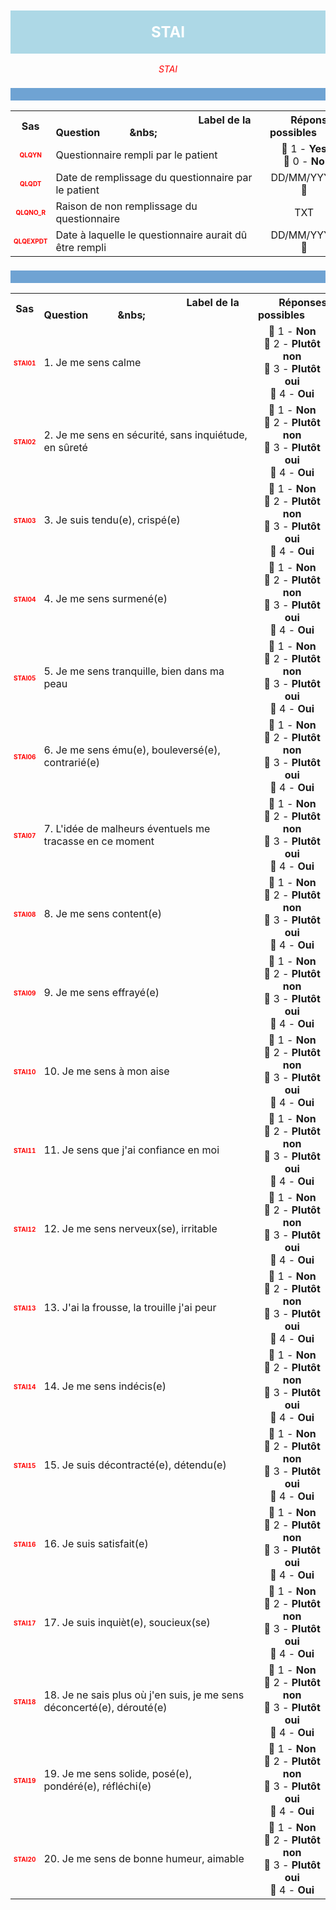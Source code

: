 <H1 style='background-color: #add8e6; color: white; width: 100%; text-align: center; padding: 20px 0; font-size: 24px; font-weight: bold;'>STAI</H1>
<div style='color: red; text-align: center; font-style: italic;'>STAI</div>

<h2 style='background-color: #6fa3d3; color: white; width: 100%; text-align: left; padding: 10px 0; font-size: 16px; font-weight: bold;'>
          </h2>
<table style='width:100%;'>
<tr>
<th style='width:50px; text-align:center;'><strong>Sas</strong></th>
<th style='width:600px; text-align:center;'><strong>&nbsp;&nbsp;&nbsp;&nbsp;&nbsp;&nbsp;&nbsp;&nbsp;&nbsp;&nbsp;&nbsp;&nbsp;&nbsp;&nbsp;&nbsp;&nbsp;&nbsp;&nbsp;&nbsp;&nbsp;&nbsp;&nbsp;&nbsp;&nbsp;&nbsp;&nbsp;&nbsp;&nbsp;&nbsp;&nbsp;&nbsp;&nbsp;&nbsp;&nbsp;&nbsp;&nbsp;&nbsp;&nbsp;&nbsp;&nbsp;&nbsp;&nbsp;&nbsp;&nbsp;&nbsp;&nbsp;&nbsp;&nbsp;&nbsp;&nbsp;Label de la Question&nbsp;&nbsp;&nbsp;&nbsp;&nbsp;&nbsp;&nbsp;&nbsp;&nbsp;&nbsp;&nbsp;&nbs;&nbsp;&nbsp;&nbsp;&nbsp;&nbsp;&nbsp;&nbsp;&nbsp;&nbsp;&nbsp;&nbsp;&nbsp;&nbsp;&nbsp;&nbsp;&nbsp;&nbsp;&nbsp;&nbsp;&nbsp;&nbsp;&nbsp;&nbsp;&nbsp;&nbsp;&nbsp;&nbsp;&nbsp;&nbsp;&nbsp;&nbsp;&nbsp;&nbsp;&nbsp;&nbsp;&nbsp;&nbsp;&nbsp;</strong></th>
<th style='width:300px; text-align:center;'><strong>&nbsp;&nbsp;&nbsp;&nbsp;&nbsp;&nbsp;&nbsp;&nbsp;Réponses possibles&nbsp;&nbsp;&nbsp;&nbsp;&nbsp;&nbsp;&nbsp;&nbsp;</strong></th>
</tr>
<tr>
 <tr> 
<td style='width:50px; text-align:center; color:red; font-size: 10px;'> <b> QLQYN </b></td> 
  <td style='width:600px; text-align:left;'> Questionnaire rempli par le patient   </td>
 <td style='width:300px; text-align:center;'>   🔘 1 - <b>Yes</b> <br> 🔘 0 - <b>No</b> <br> </td> 
 </tr>
 <tr> 
<td style='width:50px; text-align:center; color:red; font-size: 10px;'> <b> QLQDT </b></td> 
  <td style='width:600px; text-align:left;'> Date de remplissage du questionnaire par le patient   </td>
 <td style='width:300px; text-align:center;'>   DD/MM/YYYY 📅 </td> 
 </tr>
 <tr> 
<td style='width:50px; text-align:center; color:red; font-size: 10px;'> <b> QLQNO_R </b></td> 
  <td style='width:600px; text-align:left;'> Raison de non remplissage du questionnaire   </td>
 <td style='width:300px; text-align:center;'>  TXT </td> 
 </tr>
 <tr> 
<td style='width:50px; text-align:center; color:red; font-size: 10px;'> <b> QLQEXPDT </b></td> 
  <td style='width:600px; text-align:left;'> Date à laquelle le questionnaire aurait dû être rempli   </td>
 <td style='width:300px; text-align:center;'>   DD/MM/YYYY 📅 </td> 
 </tr>
</table>
<h2 style='background-color: #6fa3d3; color: white; width: 100%; text-align: left; padding: 10px 0; font-size: 16px; font-weight: bold;'>
          </h2>
<table style='width:100%;'>
<tr>
<th style='width:50px; text-align:center;'><strong>Sas</strong></th>
<th style='width:600px; text-align:center;'><strong>&nbsp;&nbsp;&nbsp;&nbsp;&nbsp;&nbsp;&nbsp;&nbsp;&nbsp;&nbsp;&nbsp;&nbsp;&nbsp;&nbsp;&nbsp;&nbsp;&nbsp;&nbsp;&nbsp;&nbsp;&nbsp;&nbsp;&nbsp;&nbsp;&nbsp;&nbsp;&nbsp;&nbsp;&nbsp;&nbsp;&nbsp;&nbsp;&nbsp;&nbsp;&nbsp;&nbsp;&nbsp;&nbsp;&nbsp;&nbsp;&nbsp;&nbsp;&nbsp;&nbsp;&nbsp;&nbsp;&nbsp;&nbsp;&nbsp;&nbsp;Label de la Question&nbsp;&nbsp;&nbsp;&nbsp;&nbsp;&nbsp;&nbsp;&nbsp;&nbsp;&nbsp;&nbsp;&nbs;&nbsp;&nbsp;&nbsp;&nbsp;&nbsp;&nbsp;&nbsp;&nbsp;&nbsp;&nbsp;&nbsp;&nbsp;&nbsp;&nbsp;&nbsp;&nbsp;&nbsp;&nbsp;&nbsp;&nbsp;&nbsp;&nbsp;&nbsp;&nbsp;&nbsp;&nbsp;&nbsp;&nbsp;&nbsp;&nbsp;&nbsp;&nbsp;&nbsp;&nbsp;&nbsp;&nbsp;&nbsp;&nbsp;</strong></th>
<th style='width:300px; text-align:center;'><strong>&nbsp;&nbsp;&nbsp;&nbsp;&nbsp;&nbsp;&nbsp;&nbsp;Réponses possibles&nbsp;&nbsp;&nbsp;&nbsp;&nbsp;&nbsp;&nbsp;&nbsp;</strong></th>
</tr>
<tr>
 <tr> 
<td style='width:50px; text-align:center; color:red; font-size: 10px;'> <b> STAI01 </b></td> 
  <td style='width:600px; text-align:left;'> 1. Je me sens calme   </td>
 <td style='width:300px; text-align:center;'>   🔘 1 - <b>Non</b> <br> 🔘 2 - <b>Plutôt non</b> <br> 🔘 3 - <b>Plutôt oui</b> <br> 🔘 4 - <b>Oui</b> <br> </td> 
 </tr>
 <tr> 
<td style='width:50px; text-align:center; color:red; font-size: 10px;'> <b> STAI02 </b></td> 
  <td style='width:600px; text-align:left;'> 2. Je me sens en sécurité, sans inquiétude, en sûreté   </td>
 <td style='width:300px; text-align:center;'>   🔘 1 - <b>Non</b> <br> 🔘 2 - <b>Plutôt non</b> <br> 🔘 3 - <b>Plutôt oui</b> <br> 🔘 4 - <b>Oui</b> <br> </td> 
 </tr>
 <tr> 
<td style='width:50px; text-align:center; color:red; font-size: 10px;'> <b> STAI03 </b></td> 
  <td style='width:600px; text-align:left;'> 3. Je suis tendu(e), crispé(e)   </td>
 <td style='width:300px; text-align:center;'>   🔘 1 - <b>Non</b> <br> 🔘 2 - <b>Plutôt non</b> <br> 🔘 3 - <b>Plutôt oui</b> <br> 🔘 4 - <b>Oui</b> <br> </td> 
 </tr>
 <tr> 
<td style='width:50px; text-align:center; color:red; font-size: 10px;'> <b> STAI04 </b></td> 
  <td style='width:600px; text-align:left;'> 4. Je me sens surmené(e)   </td>
 <td style='width:300px; text-align:center;'>   🔘 1 - <b>Non</b> <br> 🔘 2 - <b>Plutôt non</b> <br> 🔘 3 - <b>Plutôt oui</b> <br> 🔘 4 - <b>Oui</b> <br> </td> 
 </tr>
 <tr> 
<td style='width:50px; text-align:center; color:red; font-size: 10px;'> <b> STAI05 </b></td> 
  <td style='width:600px; text-align:left;'> 5. Je me sens tranquille, bien dans ma peau   </td>
 <td style='width:300px; text-align:center;'>   🔘 1 - <b>Non</b> <br> 🔘 2 - <b>Plutôt non</b> <br> 🔘 3 - <b>Plutôt oui</b> <br> 🔘 4 - <b>Oui</b> <br> </td> 
 </tr>
 <tr> 
<td style='width:50px; text-align:center; color:red; font-size: 10px;'> <b> STAI06 </b></td> 
  <td style='width:600px; text-align:left;'> 6. Je me sens ému(e), bouleversé(e), contrarié(e)   </td>
 <td style='width:300px; text-align:center;'>   🔘 1 - <b>Non</b> <br> 🔘 2 - <b>Plutôt non</b> <br> 🔘 3 - <b>Plutôt oui</b> <br> 🔘 4 - <b>Oui</b> <br> </td> 
 </tr>
 <tr> 
<td style='width:50px; text-align:center; color:red; font-size: 10px;'> <b> STAI07 </b></td> 
  <td style='width:600px; text-align:left;'> 7. L'idée de malheurs éventuels me tracasse en ce moment   </td>
 <td style='width:300px; text-align:center;'>   🔘 1 - <b>Non</b> <br> 🔘 2 - <b>Plutôt non</b> <br> 🔘 3 - <b>Plutôt oui</b> <br> 🔘 4 - <b>Oui</b> <br> </td> 
 </tr>
 <tr> 
<td style='width:50px; text-align:center; color:red; font-size: 10px;'> <b> STAI08 </b></td> 
  <td style='width:600px; text-align:left;'> 8. Je me sens content(e)   </td>
 <td style='width:300px; text-align:center;'>   🔘 1 - <b>Non</b> <br> 🔘 2 - <b>Plutôt non</b> <br> 🔘 3 - <b>Plutôt oui</b> <br> 🔘 4 - <b>Oui</b> <br> </td> 
 </tr>
 <tr> 
<td style='width:50px; text-align:center; color:red; font-size: 10px;'> <b> STAI09 </b></td> 
  <td style='width:600px; text-align:left;'> 9. Je me sens effrayé(e)   </td>
 <td style='width:300px; text-align:center;'>   🔘 1 - <b>Non</b> <br> 🔘 2 - <b>Plutôt non</b> <br> 🔘 3 - <b>Plutôt oui</b> <br> 🔘 4 - <b>Oui</b> <br> </td> 
 </tr>
 <tr> 
<td style='width:50px; text-align:center; color:red; font-size: 10px;'> <b> STAI10 </b></td> 
  <td style='width:600px; text-align:left;'> 10. Je me sens à mon aise   </td>
 <td style='width:300px; text-align:center;'>   🔘 1 - <b>Non</b> <br> 🔘 2 - <b>Plutôt non</b> <br> 🔘 3 - <b>Plutôt oui</b> <br> 🔘 4 - <b>Oui</b> <br> </td> 
 </tr>
 <tr> 
<td style='width:50px; text-align:center; color:red; font-size: 10px;'> <b> STAI11 </b></td> 
  <td style='width:600px; text-align:left;'> 11. Je sens que j'ai confiance en moi   </td>
 <td style='width:300px; text-align:center;'>   🔘 1 - <b>Non</b> <br> 🔘 2 - <b>Plutôt non</b> <br> 🔘 3 - <b>Plutôt oui</b> <br> 🔘 4 - <b>Oui</b> <br> </td> 
 </tr>
 <tr> 
<td style='width:50px; text-align:center; color:red; font-size: 10px;'> <b> STAI12 </b></td> 
  <td style='width:600px; text-align:left;'> 12. Je me sens nerveux(se), irritable   </td>
 <td style='width:300px; text-align:center;'>   🔘 1 - <b>Non</b> <br> 🔘 2 - <b>Plutôt non</b> <br> 🔘 3 - <b>Plutôt oui</b> <br> 🔘 4 - <b>Oui</b> <br> </td> 
 </tr>
 <tr> 
<td style='width:50px; text-align:center; color:red; font-size: 10px;'> <b> STAI13 </b></td> 
  <td style='width:600px; text-align:left;'> 13. J'ai la frousse, la trouille j'ai peur   </td>
 <td style='width:300px; text-align:center;'>   🔘 1 - <b>Non</b> <br> 🔘 2 - <b>Plutôt non</b> <br> 🔘 3 - <b>Plutôt oui</b> <br> 🔘 4 - <b>Oui</b> <br> </td> 
 </tr>
 <tr> 
<td style='width:50px; text-align:center; color:red; font-size: 10px;'> <b> STAI14 </b></td> 
  <td style='width:600px; text-align:left;'> 14. Je me sens indécis(e)   </td>
 <td style='width:300px; text-align:center;'>   🔘 1 - <b>Non</b> <br> 🔘 2 - <b>Plutôt non</b> <br> 🔘 3 - <b>Plutôt oui</b> <br> 🔘 4 - <b>Oui</b> <br> </td> 
 </tr>
 <tr> 
<td style='width:50px; text-align:center; color:red; font-size: 10px;'> <b> STAI15 </b></td> 
  <td style='width:600px; text-align:left;'> 15. Je suis décontracté(e), détendu(e)   </td>
 <td style='width:300px; text-align:center;'>   🔘 1 - <b>Non</b> <br> 🔘 2 - <b>Plutôt non</b> <br> 🔘 3 - <b>Plutôt oui</b> <br> 🔘 4 - <b>Oui</b> <br> </td> 
 </tr>
 <tr> 
<td style='width:50px; text-align:center; color:red; font-size: 10px;'> <b> STAI16 </b></td> 
  <td style='width:600px; text-align:left;'> 16. Je suis satisfait(e)   </td>
 <td style='width:300px; text-align:center;'>   🔘 1 - <b>Non</b> <br> 🔘 2 - <b>Plutôt non</b> <br> 🔘 3 - <b>Plutôt oui</b> <br> 🔘 4 - <b>Oui</b> <br> </td> 
 </tr>
 <tr> 
<td style='width:50px; text-align:center; color:red; font-size: 10px;'> <b> STAI17 </b></td> 
  <td style='width:600px; text-align:left;'> 17. Je suis inquièt(e), soucieux(se)   </td>
 <td style='width:300px; text-align:center;'>   🔘 1 - <b>Non</b> <br> 🔘 2 - <b>Plutôt non</b> <br> 🔘 3 - <b>Plutôt oui</b> <br> 🔘 4 - <b>Oui</b> <br> </td> 
 </tr>
 <tr> 
<td style='width:50px; text-align:center; color:red; font-size: 10px;'> <b> STAI18 </b></td> 
  <td style='width:600px; text-align:left;'> 18. Je ne sais plus où j'en suis, je me sens déconcerté(e), dérouté(e)   </td>
 <td style='width:300px; text-align:center;'>   🔘 1 - <b>Non</b> <br> 🔘 2 - <b>Plutôt non</b> <br> 🔘 3 - <b>Plutôt oui</b> <br> 🔘 4 - <b>Oui</b> <br> </td> 
 </tr>
 <tr> 
<td style='width:50px; text-align:center; color:red; font-size: 10px;'> <b> STAI19 </b></td> 
  <td style='width:600px; text-align:left;'> 19. Je me sens solide, posé(e), pondéré(e), réfléchi(e)   </td>
 <td style='width:300px; text-align:center;'>   🔘 1 - <b>Non</b> <br> 🔘 2 - <b>Plutôt non</b> <br> 🔘 3 - <b>Plutôt oui</b> <br> 🔘 4 - <b>Oui</b> <br> </td> 
 </tr>
 <tr> 
<td style='width:50px; text-align:center; color:red; font-size: 10px;'> <b> STAI20 </b></td> 
  <td style='width:600px; text-align:left;'> 20. Je me sens de bonne humeur, aimable   </td>
 <td style='width:300px; text-align:center;'>   🔘 1 - <b>Non</b> <br> 🔘 2 - <b>Plutôt non</b> <br> 🔘 3 - <b>Plutôt oui</b> <br> 🔘 4 - <b>Oui</b> <br> </td> 
 </tr>
</table>
